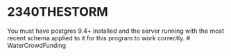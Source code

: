 # 2340THESTORM

You must have postgres 9.4+ installed and the server running with the most recent schema applied to it for this program to work correctly.
#   W a t e r C r o w d F u n d i n g  
 